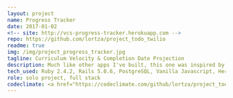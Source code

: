 ```yaml
---
layout: project
name: Progress Tracker
date: 2017-01-02
<!-- site: http://vcs-progress-tracker.herokuapp.com -->
repo: https://github.com/lortza/project_todo_twilio
readme: true
img: /img/project_progress_tracker.jpg
tagline: Curriculum Velocity & Completion Date Projection
description: Much like other apps I've built, this one was inspired by my need for a specific tool to make my life easier. I was working my way through a self-paced software engineering curriculum and wanted to be able to primarily 1) track my progress and 2) estimate my completion date. I built this app and it has, indeed, solved my problem.
tech_used: Ruby 2.4.2, Rails 5.0.6, PostgreSQL, Vanilla Javascript, Heroku
role: solo project, full stack
codeclimate: <a href="https://codeclimate.com/github/lortza/project_todo_twilio/maintainability"><img src="https://api.codeclimate.com/v1/badges/a40b86288d324bfa4363/maintainability" /></a>
---
```

